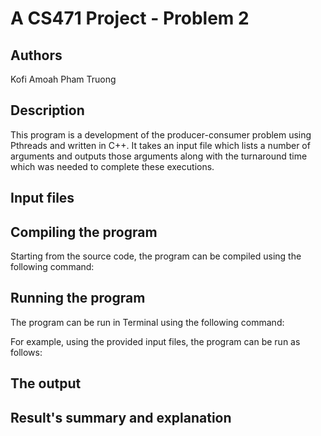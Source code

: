 # A CS471 Project - Problem 2

## Authors
Kofi Amoah
Pham Truong

## Description

This program is a development of the producer-consumer problem using Pthreads and written in C++. It takes an input 
file which lists a number of arguments and outputs those arguments along with the turnaround time which was needed to
complete these executions.

## Input files


## Compiling the program

Starting from the source code, the program can be compiled using the following command:



## Running the program

The program can be run in Terminal using the following command:

For example, using the provided input files, the program can be run as follows:



## The output




## Result's summary and explanation

